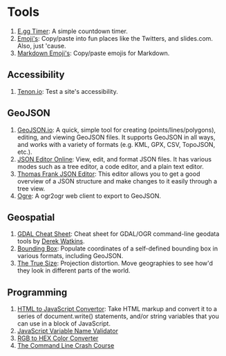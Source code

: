 # Tools

1. [E.gg Timer](http://e.ggtimer.com): A simple countdown timer.
2. [Emoji's](http://getemoji.com): Copy/paste into fun places like the Twitters, and slides.com. Also, just 'cause.
3. [Markdown Emoji's](http://www.emoji-cheat-sheet.com): Copy/paste emojis for Markdown.

## Accessibility
1. [Tenon.io](http://www.tenon.io): Test a site's accessibility.  

## GeoJSON
1. [GeoJSON.io](http://geojson.io): A quick, simple tool for creating (points/lines/polygons), editing, and viewing GeoJSON files. It supports GeoJSON in all ways, and works with a variety of formats (e.g. KML, GPX, CSV, TopoJSON, etc.).  
2. [JSON Editor Online](http://jsoneditoronline.org): View, edit, and format JSON files. It has various modes such as a tree editor, a code editor, and a plain text editor.  
3. [Thomas Frank JSON Editor](http://www.thomasfrank.se/downloadableJS/JSONeditor_example.html): This editor allows you to get a good overview of a JSON structure and make changes to it easily through a tree view.
4. [Ogre](http://ogre.adc4gis.com): A ogr2ogr web client to export to GeoJSON.

## Geospatial
1. [GDAL Cheat Sheet](https://github.com/dwtkns/gdal-cheat-sheet): Cheat sheet for GDAL/OGR command-line geodata tools by [Derek Watkins](https://github.com/dwtkns).
2. [Bounding Box](http://boundingbox.klokantech.com): Populate coordinates of a self-defined bounding box in various formats, including GeoJSON.
3. [The True Size](http://thetruesize.com): Projection distortion. Move geographies to see how'd they look in different parts of the world.

## Programming
1. [HTML to JavaScript Convertor](http://accessify.com/tools-and-wizards/developer-tools/html-javascript-convertor): Take HTML markup and convert it to a series of document.write() statements, and/or string variables that you can use in a block of JavaScript.
2. [JavaScript Variable Name Validator](https://mothereff.in/js-variables)
3. [RGB to HEX Color Converter](http://www.javascripter.net/faq/rgbtohex.htm)
4. [The Command Line Crash Course](http://cli.learncodethehardway.org/book)
